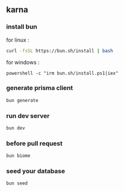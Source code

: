 ## karna

### install bun

for linux :

```sh
curl -fsSL https://bun.sh/install | bash
```

for windows :

```
powershell -c "irm bun.sh/install.ps1|iex"
```

### generate prisma client

```sh
bun generate
```

### run dev server

```sh
bun dev
```

### before pull request

```sh
bun biome
```

### seed your database

```sh
bun seed
```